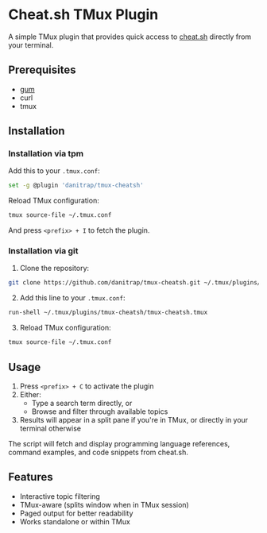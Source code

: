 # Cheat.sh TMux Plugin

A simple TMux plugin that provides quick access to [cheat.sh](https://cheat.sh/) directly from your terminal.

## Prerequisites

- [gum](https://github.com/charmbracelet/gum)
- curl
- tmux

## Installation

### Installation via tpm

Add this to your `.tmux.conf`:

```bash
set -g @plugin 'danitrap/tmux-cheatsh'
```

Reload TMux configuration:

```bash
tmux source-file ~/.tmux.conf
```

And press `<prefix> + I` to fetch the plugin.

### Installation via git

1. Clone the repository:

```bash
git clone https://github.com/danitrap/tmux-cheatsh.git ~/.tmux/plugins/tmux-cheatsh
```

2. Add this line to your `.tmux.conf`:

```bash
run-shell ~/.tmux/plugins/tmux-cheatsh/tmux-cheatsh.tmux
```

3. Reload TMux configuration:

```bash
tmux source-file ~/.tmux.conf
```

## Usage

1. Press `<prefix> + C` to activate the plugin
2. Either:
   - Type a search term directly, or
   - Browse and filter through available topics
3. Results will appear in a split pane if you're in TMux, or directly in your terminal otherwise

The script will fetch and display programming language references, command examples, and code snippets from cheat.sh.

## Features

- Interactive topic filtering
- TMux-aware (splits window when in TMux session)
- Paged output for better readability
- Works standalone or within TMux
